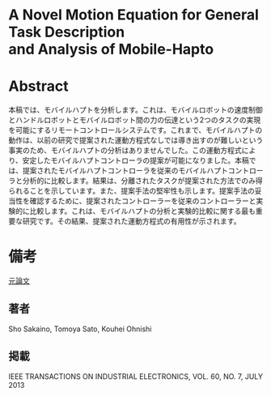 # A Novel Motion Equation for General Task Description <br> and Analysis of Mobile-Hapto

# Abstract
本稿では、モバイルハプトを分析します。これは、モバイルロボットの速度制御とハンドルロボットとモバイルロボット間の力の伝達という2つのタスクの実現を可能にするリモートコントロールシステムです。これまで、モバイルハプトの動作は、以前の研究で提案された運動方程式なしでは導き出すのが難しいという事実のため、モバイルハプトの分析はありませんでした。この運動方程式により、安定したモバイルハプトコントローラの提案が可能になりました。本稿では、提案されたモバイルハプトコントローラを従来のモバイルハプトコントローラと分析的に比較します。結果は、分離されたタスクが提案された方法でのみ得られることを示しています。また、提案手法の堅牢性も示します。提案手法の妥当性を確認するために、提案されたコントローラーを従来のコントローラーと実験的に比較します。これは、モバイルハプトの分析と実験的比較に関する最も重要な研究です。その結果、提案された運動方程式の有用性が示されます。

# 備考
[元論文](https://github.com/rurusasu/paper/blob/master/%E3%83%AD%E3%83%9C%E3%83%83%E3%83%88%E5%88%B6%E5%BE%A1/%E5%85%83%E8%AB%96%E6%96%87/ANovelMotionEquationforGeneralTaskDescriptionandAnalysisofMobile-Hapto.pdf)

## 著者
Sho Sakaino, Tomoya Sato, Kouhei Ohnishi
## 掲載
IEEE TRANSACTIONS ON INDUSTRIAL ELECTRONICS, VOL. 60, NO. 7, JULY 2013